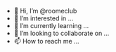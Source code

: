 - 👋 Hi, I’m @roomeclub
- 👀 I’m interested in ...
- 🌱 I’m currently learning ...
- 💞️ I’m looking to collaborate on ...
- 📫 How to reach me ...

<!---
roomeclub/roomeclub is a ✨ special ✨ repository because its `README.md` (this file) appears on your GitHub profile.
You can click the Preview link to take a look at your changes.
--->
